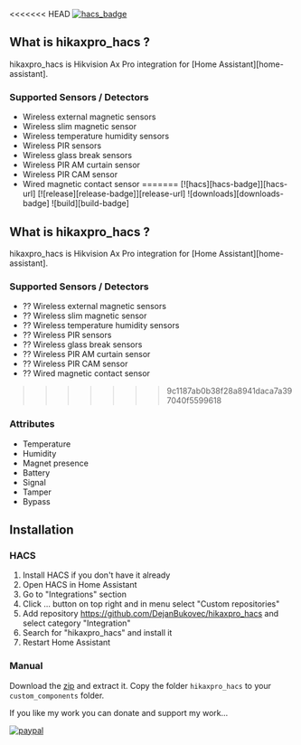 <<<<<<< HEAD
[![hacs_badge](https://img.shields.io/badge/HACS-Custom-orange.svg)](https://github.com/custom-components/hacs)

## What is hikaxpro_hacs ?

hikaxpro_hacs is Hikvision Ax Pro integration for [Home Assistant][home-assistant].

### Supported Sensors / Detectors
-    Wireless external magnetic sensors
-    Wireless slim magnetic sensor
-    Wireless temperature humidity sensors
-    Wireless PIR sensors
-    Wireless glass break sensors
-    Wireless PIR AM curtain sensor
-    Wireless PIR CAM sensor
-    Wired magnetic contact sensor
=======
[![hacs][hacs-badge]][hacs-url]
[![release][release-badge]][release-url]
![downloads][downloads-badge]
![build][build-badge]


## What is hikaxpro_hacs ?

hikaxpro_hacs is Hikvision Ax Pro integration for [Home Assistant][home-assistant].

### Supported Sensors / Detectors
-   ?? Wireless external magnetic sensors
-   ?? Wireless slim magnetic sensor
-   ?? Wireless temperature humidity sensors
-   ?? Wireless PIR sensors
-   ?? Wireless glass break sensors
-   ?? Wireless PIR AM curtain sensor
-   ?? Wireless PIR CAM sensor
-   ?? Wired magnetic contact sensor
>>>>>>> 9c1187ab0b38f28a8941daca7a397040f5599618

### Attributes
- Temperature
- Humidity
- Magnet presence
- Battery
- Signal
- Tamper
- Bypass

## Installation

### HACS

1. Install HACS if you don't have it already
2. Open HACS in Home Assistant
3. Go to "Integrations" section
4. Click ... button on top right and in menu select "Custom repositories"
5. Add repository https://github.com/DejanBukovec/hikaxpro_hacs and select category "Integration"
6. Search for "hikaxpro_hacs" and install it
7. Restart Home Assistant

### Manual

Download the [zip](https://github.com/DejanBukovec/hikaxpro_hacs/archive/refs/heads/master.zip) and extract it. Copy the folder `hikaxpro_hacs` to your `custom_components` folder.



If you like my work you can donate and support my work...

[![paypal](https://www.paypalobjects.com/en_US/i/btn/btn_donateCC_LG.gif)](https://www.paypal.com/donate/?hosted_button_id=MP6Y6ZVHZR4FN)